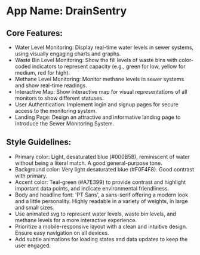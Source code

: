 # **App Name**: DrainSentry

## Core Features:

- Water Level Monitoring: Display real-time water levels in sewer systems, using visually engaging charts and graphs.
- Waste Bin Level Monitoring: Show the fill levels of waste bins with color-coded indicators to represent capacity (e.g., green for low, yellow for medium, red for high).
- Methane Level Monitoring: Monitor methane levels in sewer systems and show real-time readings.
- Interactive Map: Show interactive map for visual representations of all monitors to show different statuses.
- User Authentication: Implement login and signup pages for secure access to the monitoring system.
- Landing Page: Design an attractive and informative landing page to introduce the Sewer Monitoring System.

## Style Guidelines:

- Primary color: Light, desaturated blue (#000B58), reminiscent of water without being a literal match. A good general-purpose tone.
- Background color: Very light desaturated blue (#F0F4F8). Good contrast with primary.
- Accent color: Teal-green (#A7E399) to provide contrast and highlight important data points, and indicate environmental friendliness.
- Body and headline font: 'PT Sans', a sans-serif offering a modern look and a little personality. Highly readable in a variety of weights, in large and small sizes.
- Use animated svg to represent water levels, waste bin levels, and methane levels for a more interactive experience.
- Prioritize a mobile-responsive layout with a clean and intuitive design. Ensure easy navigation on all devices.
- Add subtle animations for loading states and data updates to keep the user engaged.